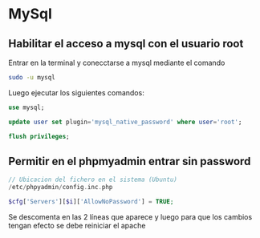 # MySql

## Habilitar el acceso a mysql con el usuario root

Entrar en la terminal y conecctarse a mysql mediante el comando
```bash
sudo -u mysql
```

Luego ejecutar los siguientes comandos:

```sql
use mysql;

update user set plugin='mysql_native_password' where user='root';

flush privileges;
```

## Permitir en el phpmyadmin entrar sin password 

```php
// Ubicacion del fichero en el sistema (Ubuntu)
/etc/phpyadmin/config.inc.php

$cfg['Servers'][$i]['AllowNoPassword'] = TRUE;
```
Se descomenta en las 2 líneas que aparece y luego para que los cambios tengan efecto se debe reiniciar el apache
